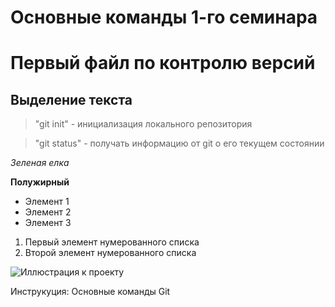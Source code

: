 
# Основные команды 1-го семинара
# Первый файл по контролю версий
## Выделение текста


> "git init" - инициализация локального репозитория

> "git status" - получать информацию от git о его текущем состоянии

*Зеленая елка*

**Полужирный**



* Элемент 1
* Элемент 2
* Элемент 3

1. Первый элемент нумерованного списка
2. Второй элемент нумерованного списка

![Иллюстрация к проекту](https://yandex.kz/images/search?img_url=https%3A%2F%2Fvsegda-pomnim.com%2Fuploads%2Fposts%2F2022-04%2F1651047978_36-vsegda-pomnim-com-p-zelenaya-morskaya-cherepakha-foto-40.jpg&lr=29585&nl=1&pos=1&rpt=simage&source=morda&text=%D0%9C%D0%BE%D1%80%D1%81%D0%BA%D0%B0%D1%8F%20%D0%A7%D0%B5%D1%80%D0%B5%D0%BF%D0%B0%D1%85%D0%B0)

Инструкуция: Основные команды Git







